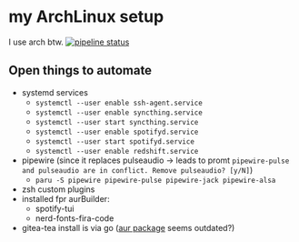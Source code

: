 # my ArchLinux setup

I use arch btw. [![pipeline status](https://gitlab.com/clemak27/linux_setup/badges/master/pipeline.svg)](https://gitlab.com/clemak27/linux_setup/commits/master)

## Open things to automate

- systemd services
  - `systemctl --user enable ssh-agent.service`
  - `systemctl --user enable syncthing.service`
  - `systemctl --user start syncthing.service`
  - `systemctl --user enable spotifyd.service`
  - `systemctl --user start spotifyd.service`
  - `systemctl --user enable redshift.service`
- pipewire (since it replaces pulseaudio -> leads to promt `pipewire-pulse and pulseaudio are in conflict. Remove pulseaudio? [y/N]`)
  - `paru -S pipewire pipewire-pulse pipewire-jack pipewire-alsa`
- zsh custom plugins
- installed fpr aurBuilder:
  - spotify-tui
  - nerd-fonts-fira-code
- gitea-tea install is via go ([aur package](https://aur.archlinux.org/packages/gitea-tea) seems outdated?)
